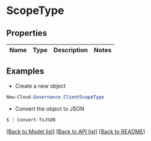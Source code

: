 # ScopeType
## Properties

Name | Type | Description | Notes
------------ | ------------- | ------------- | -------------

## Examples

- Create a new object
```powershell
New-Cloud.Governance.ClientScopeType 
```

- Convert the object to JSON
```powershell
$ | Convert-ToJSON
```


[[Back to Model list]](../README.md#documentation-for-models) [[Back to API list]](../README.md#documentation-for-api-endpoints) [[Back to README]](../README.md)

